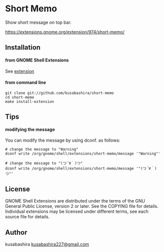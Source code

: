 Short Memo
==========

Show short message on top bar.

https://extensions.gnome.org/extension/974/short-memo/

Installation
------------

#### from GNOME Shell Extensions

See [extension](https://extensions.gnome.org/extension/974/short-memo/)

#### from command line

```
git clone git://github.com/kusabashira/short-memo
cd short-memo
make install-extension
```

Tips
----

#### modifying the message

You can modify the message by using dconf. as follows:

```
# change the message to "Warning"
dconf write /org/gnome/shell/extensions/short-memo/message '"Warning"'

# change the message to "(つ´∀｀)つ"
dconf write /org/gnome/shell/extensions/short-memo/message '"(つ´∀｀)つ"'
```

License
-------

GNOME Shell Extensions are distributed under the terms of the GNU General Public License,
version 2 or later. See the COPYING file for details.
Individual extensions may be licensed under different terms,
see each source file for details.

Author
------

kusabashira <kusabashira227@gmail.com>
